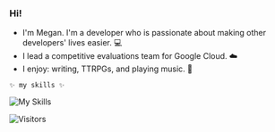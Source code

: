 ### Hi! 

- I'm Megan. I'm a developer who is passionate about making other developers' lives easier. 💻
- I lead a competitive evaluations team for Google Cloud. ☁️
- I enjoy: writing, TTRPGs, and playing music. 🎸

`✨ my skills ✨`  

![My Skills](https://skillicons.dev/icons?i=py,go,kubernetes,docker,gcp,azure,aws&theme=light)

![Visitors](https://api.visitorbadge.io/api/visitors?path=https%3A%2F%2Fgithub.com%2Faskmeegs&label=%F0%9F%8F%A1%20visitors&labelColor=%232ccce4&countColor=%23dce775&style=flat-square)
